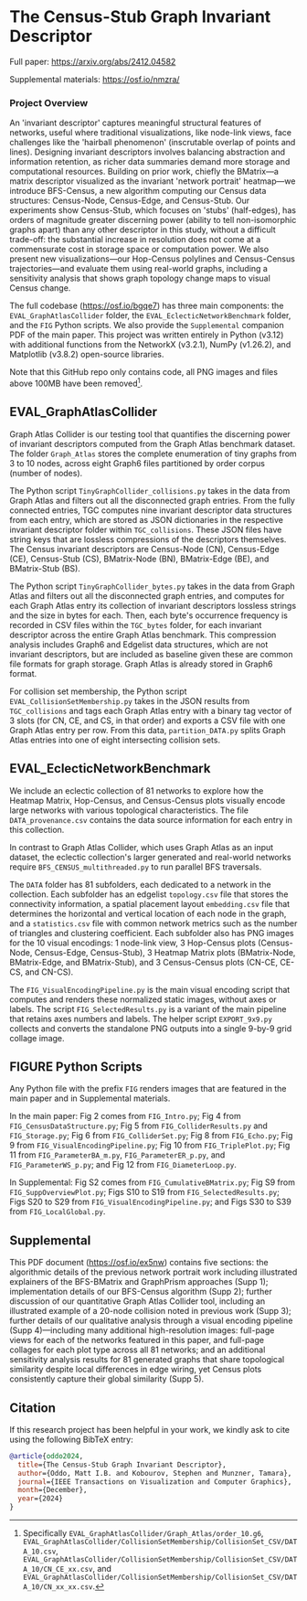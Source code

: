 # The Census-Stub Graph Invariant Descriptor

Full paper: https://arxiv.org/abs/2412.04582

Supplemental materials: https://osf.io/nmzra/

### Project Overview

An 'invariant descriptor' captures meaningful structural features of networks, useful where traditional visualizations, like node-link views, face challenges like the 'hairball phenomenon' (inscrutable overlap of points and lines). Designing invariant descriptors involves balancing abstraction and information retention, as richer data summaries demand more storage and computational resources. Building on prior work, chiefly the BMatrix—a matrix descriptor visualized as the invariant 'network portrait' heatmap—we introduce BFS-Census, a new algorithm computing our Census data structures: Census-Node, Census-Edge, and Census-Stub. Our experiments show Census-Stub, which focuses on 'stubs' (half-edges), has orders of magnitude greater discerning power (ability to tell non-isomorphic graphs apart) than any other descriptor in this study, without a difficult trade-off: the substantial increase in resolution does not come at a commensurate cost in storage space or computation power. We also present new visualizations—our Hop-Census polylines and Census-Census trajectories—and evaluate them using real-world graphs, including a sensitivity analysis that shows graph topology change maps to visual Census change.

The full codebase (https://osf.io/bgqe7) has three main components: the `EVAL_GraphAtlasCollider` folder, the `EVAL_EclecticNetworkBenchmark` folder, and the `FIG` Python scripts. We also provide the `Supplemental` companion PDF of the main paper. This project was written entirely in Python (v3.12) with additional functions from the NetworkX (v3.2.1), NumPy (v1.26.2), and Matplotlib (v3.8.2) open-source libraries.

Note that this GitHub repo only contains code, all PNG images and files above 100MB have been removed[^1].

## EVAL_GraphAtlasCollider

Graph Atlas Collider is our testing tool that quantifies the discerning power of invariant descriptors computed from the Graph Atlas benchmark dataset. The folder `Graph_Atlas`  stores the complete enumeration of tiny graphs from 3 to 10 nodes, across eight Graph6 files partitioned by order corpus (number of nodes).

The Python script `TinyGraphCollider_collisions.py` takes in the data from Graph Atlas and filters out all the disconnected graph entries. From the fully connected entries, TGC computes nine invariant descriptor data structures from each entry, which are stored as JSON dictionaries in the respective invariant descriptor folder within `TGC_collisions`. These JSON files have string keys that are lossless compressions of the descriptors themselves. The Census invariant descriptors are Census-Node (CN), Census-Edge (CE), Census-Stub (CS), BMatrix-Node (BN), BMatrix-Edge (BE), and BMatrix-Stub (BS).

The Python script `TinyGraphCollider_bytes.py` takes in the data from Graph Atlas and filters out all the disconnected graph entries, and computes for each Graph Atlas entry its collection of invariant descriptors lossless strings and the size in bytes for each. Then, each byte's occurrence frequency is recorded in CSV files within the `TGC_bytes` folder, for each invariant descriptor across the entire Graph Atlas benchmark. This compression analysis includes Graph6 and Edgelist data structures, which are not invariant descriptors, but are included as baseline given these are common file formats for graph storage. Graph Atlas is already stored in Graph6 format.

For collision set membership, the Python script `EVAL_CollisionSetMembership.py` takes in the JSON results from `TGC_collisions` and tags each Graph Atlas entry with a binary tag vector of 3 slots (for CN, CE, and CS, in that order) and exports a CSV file with one Graph Atlas entry per row. From this data, `partition_DATA.py` splits Graph Atlas entries into one of eight intersecting collision sets.

## EVAL_EclecticNetworkBenchmark

We include an eclectic collection of 81 networks to explore how the Heatmap Matrix, Hop-Census, and Census-Census plots visually encode large networks with various topological characteristics. The file `DATA_provenance.csv` contains the data source information for each entry in this collection.

In contrast to Graph Atlas Collider, which uses Graph Atlas as an input dataset, the eclectic collection's larger generated and real-world networks require `BFS_CENSUS_multithreaded.py` to run parallel BFS traversals.

The `DATA` folder has 81 subfolders, each dedicated to a network in the collection. Each subfolder has an edgelist `topology.csv` file that stores the connectivity information, a spatial placement layout `embedding.csv` file that determines the horizontal and vertical location of each node in the graph, and a `statistics.csv` file with common network metrics such as the number of triangles and clustering coefficient. Each subfolder also has PNG images for the 10 visual encodings: 1 node-link view, 3 Hop-Census plots (Census-Node, Census-Edge, Census-Stub), 3 Heatmap Matrix plots (BMatrix-Node, BMatrix-Edge, and BMatrix-Stub), and 3 Census-Census plots (CN-CE, CE-CS, and CN-CS).

The `FIG_VisualEncodingPipeline.py` is the main visual encoding script that computes and renders these normalized static images, without axes or labels. The script `FIG_SelectedResults.py` is a variant of the main pipeline that retains axes numbers and labels. The helper script `EXPORT_9x9.py` collects and converts the standalone PNG outputs into a single 9-by-9 grid collage image.

## FIGURE Python Scripts

Any Python file with the prefix `FIG` renders images that are featured in the main paper and in Supplemental materials.

In the main paper: Fig 2 comes from `FIG_Intro.py`; Fig 4 from `FIG_CensusDataStructure.py`; Fig 5 from `FIG_ColliderResults.py` and `FIG_Storage.py`; Fig 6 from `FIG_ColliderSet.py`; Fig 8 from `FIG_Echo.py`; Fig 9 from `FIG_VisualEncodingPipeline.py`; Fig 10 from `FIG_TriplePlot.py`; Fig 11 from `FIG_ParameterBA_m.py`, `FIG_ParameterER_p.py`, and `FIG_ParameterWS_p.py`; and Fig 12 from `FIG_DiameterLoop.py`.

In Supplemental: Fig S2 comes from `FIG_CumulativeBMatrix.py`; Fig S9 from `FIG_SuppOverviewPlot.py`; Figs S10 to S19 from `FIG_SelectedResults.py`; Figs S20 to S29 from `FIG_VisualEncodingPipeline.py`; and Figs S30 to S39 from `FIG_LocalGlobal.py`.

## Supplemental

This PDF document (https://osf.io/ex5nw) contains five sections: the algorithmic details of the previous network portrait work including illustrated explainers of the BFS-BMatrix and GraphPrism approaches (Supp 1); implementation details of our BFS-Census algorithm (Supp 2); further discussion of our quantitative Graph Atlas Collider tool, including an illustrated example of a 20-node collision noted in previous work (Supp 3); further details of our qualitative analysis through a visual encoding pipeline (Supp 4)—including many additional high-resolution images: full-page views for each of the networks featured in this paper, and full-page collages for each plot type across all 81 networks; and an additional sensitivity analysis results for 81 generated graphs that share topological similarity despite local differences in edge wiring, yet Census plots consistently capture their global similarity (Supp 5).

## Citation

If this research project has been helpful in your work, we kindly ask to cite using the following BibTeX entry:

```BibTeX
@article{oddo2024,
  title={The Census-Stub Graph Invariant Descriptor},
  author={Oddo, Matt I.B. and Kobourov, Stephen and Munzner, Tamara},
  journal={IEEE Transactions on Visualization and Computer Graphics},
  month={December},
  year={2024}
}
```

[^1]: Specifically `EVAL_GraphAtlasCollider/Graph_Atlas/order_10.g6`, `EVAL_GraphAtlasCollider/CollisionSetMembership/CollisionSet_CSV/DATA_10.csv`, `EVAL_GraphAtlasCollider/CollisionSetMembership/CollisionSet_CSV/DATA_10/CN_CE_xx.csv`, and `EVAL_GraphAtlasCollider/CollisionSetMembership/CollisionSet_CSV/DATA_10/CN_xx_xx.csv`.
